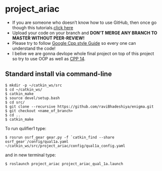 # project_ariac

* If you are someone who doesn’t know how to use GitHub, then once go though this tutorials.[click here](https://try.github.io)
* Upload your code on your branch and **DON'T MERGE ANY BRANCH TO MASTER WITHOUT PEER-REVIEW!**
* Please try to follow [Google Cpp style Guide](https://google.github.io/styleguide/cppguide.html) so every one can understand the code!
* I belive we are gonna devlope whole final project on top of this project so try to use OOP as well as [CPP 14](https://github.com/AnthonyCalandra/modern-cpp-features).

## Standard install via command-line
```
$ mkdir -p ~/catkin_ws/src
$ cd ~/catkin_ws/
$ catkin_make
$ source devel/setup.bash
$ cd src/
$ git clone --recursive https://github.com/raviBhadeshiya/enigma.git
$ git checkout <name_of_branch>
$ cd ..
$ catkin_make
```


To run qulifier1 type:
```
$ rosrun osrf_gear gear.py -f `catkin_find --share osrf_gear`/config/qual1a.yaml ~/catkin_ws/src/project_ariac/config/qual1a_config.yaml 
```
and in new terminal type:
```
$ roslaunch project_ariac project_ariac_qual_1a.launch
```
